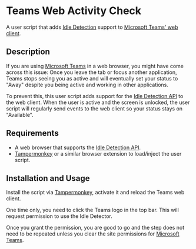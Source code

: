 # Teams Web Activity Check
A user script that adds [Idle Detection][idle_detection_api] support to [Microsoft Teams' web client][msteams].

## Description
If you are using [Microsoft Teams][msteams] in a web browser, you might have come across this issue: Once you leave the tab or focus another application, Teams stops seeing you as active and will eventually set your status to "Away" despite you being active and working in other applications.

To prevent this, this user script adds support for the [Idle Detection API][idle_detection_api] to the web client. When the user is active and the screen is unlocked, the user script will regularly send events to the web client so your status stays on "Available".

## Requirements
- A web browser that supports the [Idle Detection API][idle_detection_api].
- [Tampermonkey][tampermonkey] or a similar browser extension to load/inject the user script.

## Installation and Usage
Install the script via [Tampermonkey][tampermonkey], activate it and reload the Teams web client.

One time only, you need to click the Teams logo in the top bar. This will request permission to use the Idle Detector.

Once you grant the permission, you are good to go and the step does not need to be repeated unless you clear the site permissions for [Microsoft Teams][msteams].


[msteams]: https://teams.microsoft.com
[idle_detection_api]: https://developer.mozilla.org/en-US/docs/Web/API/Idle_Detection_API
[tampermonkey]: https://www.tampermonkey.net
